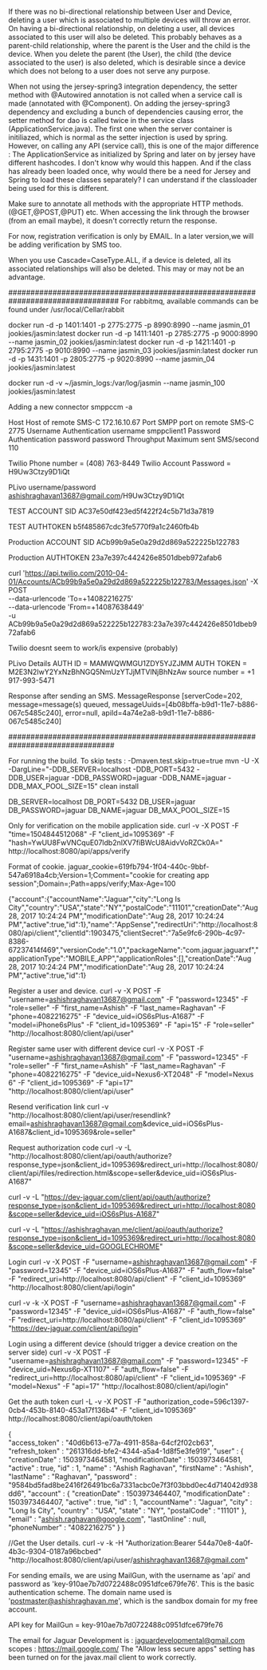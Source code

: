 If there was no bi-directional relationship between User and Device, deleting a user which is associated to multiple devices will throw an error. On having a bi-directional relationship, on deleting a user, all devices associated to this user will also be deleted. This probably behaves as a parent-child relationship, where the parent is the User and the child is the device. When you delete the parent (the User), the child (the device associated to the user) is also deleted, which is desirable since a device which does not belong to a user does not serve any purpose.

When not using the jersey-spring3 integration dependency, the setter method with @Autowired annotation is not called when a service call is made (annotated with @Component). On adding the jersey-spring3 dependency and excluding a bunch of dependencies causing error, the setter method for dao is called twice in the service class (ApplicationService.java). The first one when the server container is initiliazed, which is normal as the setter injection is used by spring. However, on calling any API (service call), this is one of the major difference : The ApplicationService as initialized by Spring and later on by jersey have different hashcodes. I don't know why would this happen. And if the class has already been loaded once, why would there be a need for Jersey and Spring to load these classes separately? I can understand if the classloader being used for this is different.

Make sure to annotate all methods with the appropriate HTTP methods. (@GET,@POST,@PUT) etc. When accessing the link through the browser (from an email maybe), it doesn't correctly return the response.

For now, registration verification is only by EMAIL. In a later version,we will be adding verification by SMS too.

When you use Cascade=CaseType.ALL, if a device is deleted, all its associated relationships will also be deleted. This may or may not be an advantage.

#################################################################################
For rabbitmq, available commands can be found under /usr/local/Cellar/rabbit


docker run -d -p 1401:1401 -p 2775:2775 -p 8990:8990 --name jasmin_01 jookies/jasmin:latest
docker run -d -p 1411:1401 -p 2785:2775 -p 9000:8990 --name jasmin_02 jookies/jasmin:latest
docker run -d -p 1421:1401 -p 2795:2775 -p 9010:8990 --name jasmin_03 jookies/jasmin:latest
docker run -d -p 1431:1401 -p 2805:2775 -p 9020:8990 --name jasmin_04 jookies/jasmin:latest

docker run -d -v ~/jasmin_logs:/var/log/jasmin --name jasmin_100 jookies/jasmin:latest

Adding a new connector
smppccm -a

Host  Host of remote SMS-C  172.16.10.67
Port  SMPP port on remote SMS-C 2775
Username  Authentication username smppclient1
Password  Authentication password password
Throughput  Maximum sent SMS/second 110

Twilio Phone number = (408) 763-8449
Twilio Account Password = H9Uw3Ctzy9D1iQt

PLivo username/password
ashishraghavan13687@gmail.com/H9Uw3Ctzy9D1iQt

TEST ACCOUNT SID
AC37e50df423ed5f422f24c5b71d3a7819

TEST AUTHTOKEN
b5f485867cdc3fe5770f9a1c2460fb4b

Production ACCOUNT SID
ACb99b9a5e0a29d2d869a522225b122783

Production AUTHTOKEN
23a7e397c442426e8501dbeb972afab6

curl 'https://api.twilio.com/2010-04-01/Accounts/ACb99b9a5e0a29d2d869a522225b122783/Messages.json' -X POST \
--data-urlencode 'To=+14082216275' \
--data-urlencode 'From=+14087638449' \
-u ACb99b9a5e0a29d2d869a522225b122783:23a7e397c442426e8501dbeb972afab6

Twilio doesnt seem to work/is expensive (probably)

PLivo Details
AUTH ID = MAMWQWMGU1ZDY5YJZJMM
AUTH TOKEN = M2E3N2IwY2YxNzBhNGQ5NmUzYTJjMTVlNjBhNzAw
source number = +1 917-993-5471

Response after sending an SMS.
MessageResponse [serverCode=202, message=message(s) queued, messageUuids=[4b08bffa-b9d1-11e7-b886-067c5485c240], error=null, apiId=4a74e2a8-b9d1-11e7-b886-067c5485c240]

################################################################################

For running the build.
To skip tests : -Dmaven.test.skip=true=true
mvn -U -X -DargLine="-DDB_SERVER=localhost -DDB_PORT=5432 -DDB_USER=jaguar -DDB_PASSWORD=jaguar -DDB_NAME=jaguar -DDB_MAX_POOL_SIZE=15"  clean install

DB_SERVER=localhost
DB_PORT=5432
DB_USER=jaguar
DB_PASSWORD=jaguar
DB_NAME=jaguar
DB_MAX_POOL_SIZE=15

Only for verification on the mobile application side.
curl -v -X POST -F "time=1504844512068" -F "client_id=1095369" -F "hash=YwUU8FwVNCquE07ldb2nlXV7fiBWcU8AidvVoRZCk0A=" http://localhost:8080/api/apps/verify

Format of cookie.
jaguar_cookie=619fb794-1f04-440c-9bbf-547a6918a4cb;Version=1;Comment="cookie for creating app session";Domain=;Path=apps/verify;Max-Age=100

{"account":{"accountName":"Jaguar","city":"Long Is City","country":"USA","state":"NY","postalCode":"11101","creationDate":"Aug 28, 2017 10:24:24 PM","modificationDate":"Aug 28, 2017 10:24:24 PM","active":true,"id":1},"name":"AppSense","redirectUri":"http://localhost:8080/api/client","clientId":1903475,"clientSecret":"7a5e9fc6-290b-4c97-8386-67237414f469","versionCode":"1.0","packageName":"com.jaguar.jaguarxf","applicationType":"MOBILE_APP","applicationRoles":[],"creationDate":"Aug 28, 2017 10:24:24 PM","modificationDate":"Aug 28, 2017 10:24:24 PM","active":true,"id":1}

Register a user and device.
curl -v -X POST -F "username=ashishraghavan13687@gmail.com" -F "password=12345" -F "role=seller" -F "first_name=Ashish" -F "last_name=Raghavan" -F "phone=4082216275" -F "device_uid=iOS6sPlus-A1687" -F "model=iPhone6sPlus" -F "client_id=1095369" -F "api=15" -F "role=seller" "http://localhost:8080/client/api/user"

Register same user with different device
curl -v -X POST -F "username=ashishraghavan13687@gmail.com" -F "password=12345" -F "role=seller" -F "first_name=Ashish" -F "last_name=Raghavan" -F "phone=4082216275" -F "device_uid=Nexus6-XT2048" -F "model=Nexus 6" -F "client_id=1095369" -F "api=17" "http://localhost:8080/client/api/user"

Resend verification link
curl -v "http://localhost:8080/client/api/user/resendlink?email=ashishraghavan13687@gmail.com&device_uid=iOS6sPlus-A1687&client_id=1095369&role=seller"

Request authorization code
curl -v -L "http://localhost:8080/client/api/oauth/authorize?response_type=json&client_id=1095369&redirect_uri=http://localhost:8080/client/api/files/redirection.html&scope=seller&device_uid=iOS6sPlus-A1687"

curl -v -L "https://dev-jaguar.com/client/api/oauth/authorize?response_type=json&client_id=1095369&redirect_uri=http://localhost:8080&scope=seller&device_uid=iOS6sPlus-A1687"

curl -v -L "https://ashishraghavan.me/client/api/oauth/authorize?response_type=json&client_id=1095369&redirect_uri=http://localhost:8080&scope=seller&device_uid=GOOGLECHROME"

Login
curl -v -X POST -F "username=ashishraghavan13687@gmail.com" -F "password=12345" -F "device_uid=iOS6sPlus-A1687" -F "auth_flow=false" -F "redirect_uri=http://localhost:8080/api/client" -F "client_id=1095369" "http://localhost:8080/client/api/login"

curl -v -k -X POST -F "username=ashishraghavan13687@gmail.com" -F "password=12345" -F "device_uid=iOS6sPlus-A1687" -F "auth_flow=false" -F "redirect_uri=http://localhost:8080/api/client" -F "client_id=1095369" "https://dev-jaguar.com/client/api/login"

Login using a different device (should trigger a device creation on the server side)
curl -v -X POST -F "username=ashishraghavan13687@gmail.com" -F "password=12345" -F "device_uid=Nexus6p-XT1107" -F "auth_flow=false" -F "redirect_uri=http://localhost:8080/api/client" -F "client_id=1095369" -F "model=Nexus" -F "api=17" "http://localhost:8080/client/api/login"


Get the auth token
curl -L -v -X POST -F "authorization_code=596c1397-0cb4-453b-8140-453a17f136b4" -F "client_id=1095369" http://localhost:8080/client/api/oauth/token

{	
  "access_token" : "40d6b613-e77a-4911-858a-64cf2f02cb63",
  "refresh_token" : "261316dd-bfe2-4344-a5a4-1d8f5e3fe919",
  "user" : {
    "creationDate" : 1503973464581,
    "modificationDate" : 1503973464581,
    "active" : true,
    "id" : 1,
    "name" : "Ashish Raghavan",
    "firstName" : "Ashish",
    "lastName" : "Raghavan",
    "password" : "9584bd5fad8be2416f26491bc6a7331acbc0e7f3f03bbd0ec4d714042d938dd6",
    "account" : {
      "creationDate" : 1503973464407,
      "modificationDate" : 1503973464407,
      "active" : true,
      "id" : 1,
      "accountName" : "Jaguar",
      "city" : "Long Is City",
      "country" : "USA",
      "state" : "NY",
      "postalCode" : "11101"
    },
    "email" : "ashish.raghavan@google.com",
    "lastOnline" : null,
    "phoneNumber" : "4082216275"
  }
}

//Get the User details.
curl -v -k -H "Authorization:Bearer 544a70e8-4a0f-4b3c-9304-0187a96bcbed" "http://localhost:8080/client/api/user/ashishraghavan13687@gmail.com"

For sending emails, we are using MailGun, with the username as 'api' and password as 'key-910ae7b7d0722488c0951dfce679fe76'. This is the basic authentication scheme. The domain name used is 'postmaster@ashishraghavan.me', which is the sandbox domain for my free account.

API key for MailGun = key-910ae7b7d0722488c0951dfce679fe76

The email for Jaguar Development is : jaguardevelopmental@gmail.com
scopes : https://mail.google.com/
The "Allow less secure apps" setting has been turned on for the javax.mail client to work correctly.